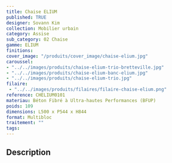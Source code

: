 ```yaml
---
title: Chaise ELIUM 
published: TRUE
designer: Sovann Kim
collection: Mobilier urbain
category: Assise
sub_category: 02 Chaise
gamme: ELIUM
finitions: 
cover_image: "/produits/cover_image/chaise-elium.jpg"
caroussel: 
- "../../images/produits/chaise-elium-trio-bretteville.jpg"
- "../../images/produits/chaise-elium-banc-elium.jpg"
- "../../images/produits/chaise-elium-trio.jpg"
filaire: 
 - "../../images/produits/filaires/filaire-chaise-elium.png"
reference: CHELIUM0101
materiau: Béton Fibré à Ultra-hautes Performances (BFUP)
poids: 109
dimensions: L500 x P544 x H844
format: Multibloc
traitement: ""
tags: 
---
```


## Description
